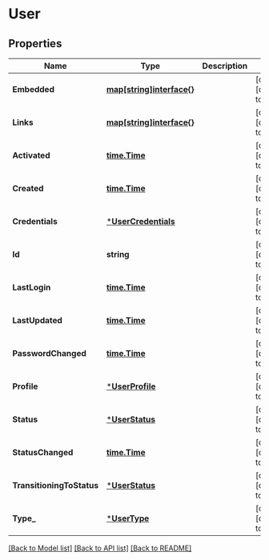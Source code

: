 # User

## Properties
Name | Type | Description | Notes
------------ | ------------- | ------------- | -------------
**Embedded** | [**map[string]interface{}**](interface{}.md) |  | [optional] [default to null]
**Links** | [**map[string]interface{}**](interface{}.md) |  | [optional] [default to null]
**Activated** | [**time.Time**](time.Time.md) |  | [optional] [default to null]
**Created** | [**time.Time**](time.Time.md) |  | [optional] [default to null]
**Credentials** | [***UserCredentials**](UserCredentials.md) |  | [optional] [default to null]
**Id** | **string** |  | [optional] [default to null]
**LastLogin** | [**time.Time**](time.Time.md) |  | [optional] [default to null]
**LastUpdated** | [**time.Time**](time.Time.md) |  | [optional] [default to null]
**PasswordChanged** | [**time.Time**](time.Time.md) |  | [optional] [default to null]
**Profile** | [***UserProfile**](UserProfile.md) |  | [optional] [default to null]
**Status** | [***UserStatus**](UserStatus.md) |  | [optional] [default to null]
**StatusChanged** | [**time.Time**](time.Time.md) |  | [optional] [default to null]
**TransitioningToStatus** | [***UserStatus**](UserStatus.md) |  | [optional] [default to null]
**Type_** | [***UserType**](UserType.md) |  | [optional] [default to null]

[[Back to Model list]](../README.md#documentation-for-models) [[Back to API list]](../README.md#documentation-for-api-endpoints) [[Back to README]](../README.md)

